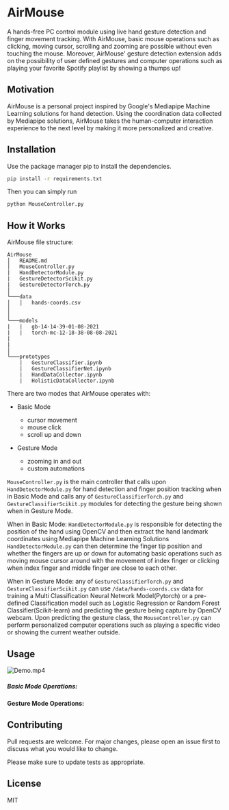 # AirMouse

A hands-free PC control module using live hand gesture detection and finger movement tracking.
With AirMouse, basic mouse operations such as clicking, moving cursor, scrolling and zooming are possible without even touching the mouse. Moreover, AirMouse' gesture detection extension adds on the possibility of user defined gestures and computer operations such as playing your favorite Spotify playlist by showing a thumps up!

## Motivation

AirMouse is a personal project inspired by Google's Mediapipe Machine Learning solutions for hand detection. Using the coordination data collected by Mediapipe solutions, AirMouse takes the human-computer interaction experience to the next level by making it more personalized and creative.

## Installation

Use the package manager pip to install the dependencies.

```bash
pip install -r requirements.txt
```

Then you can simply run

```bash
python MouseController.py
```

## How it Works

AirMouse file structure:

```
AirMouse
│   README.md
│   MouseController.py
|   HandDetectorModule.py
|   GestureDetectorScikit.py
|   GestureDetectorTorch.py
│
└───data
│   │   hands-coords.csv
│
│
└───models
|   |   gb-14-14-39-01-08-2021
|   |   torch-mc-12-18-38-08-08-2021
|
|
│
└───prototypes
    |   GestureClassifier.ipynb
    |   GestureClassifierNet.ipynb
    |   HandDataCollector.ipynb
    |   HolisticDataCollector.ipynb
```

There are two modes that AirMouse operates with:

- Basic Mode

  - cursor movement
  - mouse click
  - scroll up and down

- Gesture Mode
  - zooming in and out
  - custom automations

`MouseController.py` is the main controller that calls upon `HandDetectorModule.py` for hand detection and finger position tracking when in Basic Mode and calls any of `GestureClassifierTorch.py` and `GestureClassifierScikit.py` modules for detecting the gesture being shown when in Gesture Mode.

When in Basic Mode:
`HandDetectorModule.py` is responsible for detecting the position of the hand using OpenCV and then extract the hand landmark coordinates using Mediapipe Machine Learning Solutions `HandDetectorModule.py` can then determine the finger tip position and whether the fingers are up or down for automating basic operations such as moving mouse cursor around with the movement of index finger or clicking when index finger and middle finger are close to each other.

When in Gesture Mode:
any of `GestureClassifierTorch.py` and `GestureClassifierScikit.py` can use `/data/hands-coords.csv` data for training a Multi Classification Neural Network Model(Pytorch) or a pre-defined Classification model such as Logistic Regression or Random Forest Classifier(Scikit-learn) and predicting the gesture being capture by OpenCV webcam. Upon predicting the gesture class, the `MouseController.py` can perform personalized computer operations such as playing a specific video or showing the current weather outside.

## Usage

![Demo.mp4](demo.gif)

##### Basic Mode Operations:

#### Gesture Mode Operations:

## Contributing

Pull requests are welcome. For major changes, please open an issue first to discuss what you would like to change.

Please make sure to update tests as appropriate.

## License

MIT
